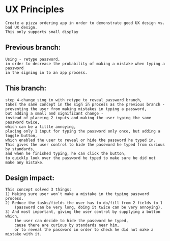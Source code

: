 # UX Principles
    Create a pizza ordering app in order to demonstrate good UX design vs. bad UX design.
    This only supports small display

## Previous branch: 
    Using - retype password, 
    in order to decrease the probability of making a mistake when typing a password 
    in the signing in to an app process.

## This branch: 
    step_4-change_sing_in_with_retype_to_reveal_password branch, 
    takes the same concept in the sign in process as the previous branch - 
    preventing the user from making mistakes in typing a password, 
    but adding a small and significant change - 
    instead of placeing 2 inputs and making the user typing the same password twice, 
    which can be a little annoying, 
    placing only 1 input for typing the password only once, but adding a toggle button, 
    which enabled the user to reveal or hide the password he typed in. 
    This gives the user control to hide the password he typed from curious by standards, 
    and when he finished typing, he can click the button, 
    to quickly look over the password he typed to make sure he did not make any mistake.

## Design impact: 
    This concept solved 3 things:
    1) Making sure user won`t make a mistake in the typing password process.
    2) Reduce the tasks/fields the user has to do/fill from 2 fields to 1 
        (password can be very long, doing it twice can be very annoying).
    3) And most important, giving the user control by supplying a button which, 
        the user can decide to hide the password he typed, 
        cause there are curious by standards near him, 
        or to reveal the password in order to check he did not make a mistake with it.  
